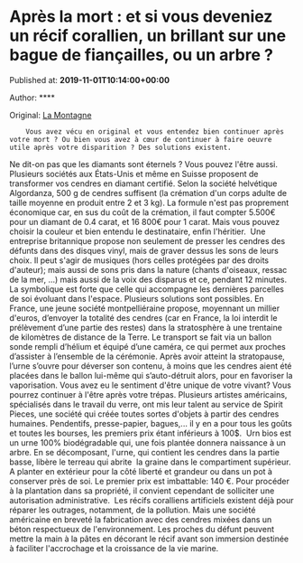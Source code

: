 
# Après la mort : et si vous deveniez un récif corallien, un brillant sur une bague de fiançailles, ou un arbre ?

Published at: **2019-11-01T10:14:00+00:00**

Author: ****

Original: [La Montagne](https://www.lamontagne.fr/paris-75000/actualites/apres-la-mort-et-si-vous-deveniez-un-recif-corallien-un-brillant-sur-une-bague-de-fiancailles-ou-un-arbre_13670055/)


        Vous avez vécu en original et vous entendez bien continuer après votre mort ? Ou bien vous avez à cœur de continuer à faire oeuvre utile après votre disparition ? Des solutions existent. 
      
Ne dit-on pas que les diamants sont éternels ? Vous pouvez l'être aussi. Plusieurs sociétés aux États-Unis et même en Suisse proposent de transformer vos cendres en diamant certifié. Selon la société helvétique Algordanza, 500 g de cendres suffisent (la crémation d'un corps adulte de taille moyenne en produit entre 2 et 3 kg). La formule n'est pas proprement économique car, en sus du coût de la crémation, il faut compter 5.500€ pour un diamant de 0.4 carat, et 16 800€ pour 1 carat. Mais vous pouvez choisir la couleur et bien entendu le destinataire, enfin l'héritier. 
Une entreprise britannique propose non seulement de presser les cendres des défunts dans des disques vinyl, mais de graver dessus les sons de leurs choix. Il peut s'agir de musiques (hors celles protégées par des droits d'auteur); mais aussi de sons pris dans la nature (chants d'oiseaux, ressac de la mer, ...) mais aussi de la voix des disparus et ce, pendant 12 minutes. 
La symbolique est forte que celle qui accompagne les dernières parcelles de soi évoluant dans l'espace. Plusieurs solutions sont possibles. En France, une jeune société montpelliéraine propose, moyennant un millier d'euros, d’envoyer la totalité des cendres (car en France, la loi interdit le prélèvement d’une partie des restes) dans la stratosphère à une trentaine de kilomètres de distance de la Terre.
Le transport se fait via un ballon sonde rempli d’hélium et équipé d’une caméra, ce qui permet aux proches d’assister à l’ensemble de la cérémonie. Après avoir atteint la stratopause, l’urne s’ouvre pour déverser son contenu, à moins que les cendres aient été placées dans le ballon lui-même qui s’auto-détruit alors, pour en favoriser la vaporisation.
Vous avez eu le sentiment d'être unique de votre vivant? Vous pourrez continuer à l'être après votre trépas. Plusieurs artistes américains, spécialisés dans le travail du verre, ont mis leur talent au service de Spirit Pieces, une société qui créée toutes sortes d'objets à partir des cendres humaines. Pendentifs, presse-papier, bagues,... il y en a pour tous les goûts et toutes les bourses, les premiers prix étant inférieurs à 100$. 
Urn bios est un urne 100% biodégradable qui, une fois plantée donnera naissance à un arbre. En se décomposant, l'urne, qui contient les cendres dans la partie basse, libère le terreau qui abrite  la graine dans le compartiment supérieur. A planter en extérieur pour la côté liberté et grandeur ou dans un pot à conserver près de soi. Le premier prix est imbattable: 140 €. Pour procéder à la plantation dans sa propriété, il convient cependant de solliciter une autorisation administrative. 
Les récifs coralliens artificiels existent déjà pour réparer les outrages, notamment, de la pollution. Mais une société américaine en breveté la fabrication avec des cendres mixées dans un béton respectueux de l'environnement. Les proches du défunt peuvent mettre la main à la pâtes en décorant le récif avant son immersion destinée à faciliter l'accrochage et la croissance de la vie marine. 
